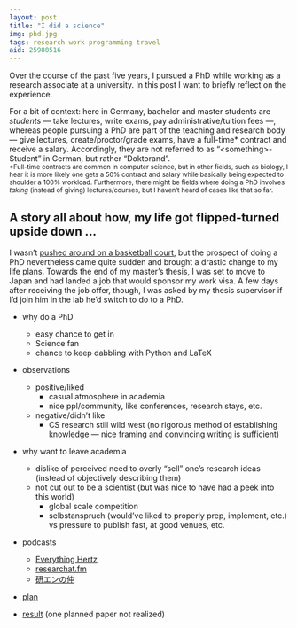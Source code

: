 ```yaml
---
layout: post
title: "I did a science"
img: phd.jpg
tags: research work programming travel
aid: 25980516
---
```


Over the course of the past five years, I pursued a PhD while working as a research associate at a university. In this post I want to briefly reflect on the experience.

For a bit of context: here in Germany, bachelor and master students are *students* — take lectures, write exams, pay administrative/tuition fees —, whereas people pursuing a PhD are part of the teaching and research body — give lectures, create/proctor/grade exams, have a full-time\* contract and receive a salary. Accordingly, they are not referred to as “&lt;something&gt;-Student” in German, but rather “Doktorand”.  
<small>\*Full-time contracts are common in computer science, but in other fields, such as biology, I hear it is more likely one gets a 50% contract and salary while basically being expected to shoulder a 100% workload. Furthermore, there might be fields where doing a PhD involves *taking* (instead of giving) lectures/courses, but I haven’t heard of cases like that so far.</small>

## A story all about how, my life got flipped-turned upside down ...


I wasn’t [pushed around on a basketball court](/assets/img/blog/phd_fresh_prince.gif), but the prospect of doing a PhD nevertheless came quite sudden and brought a drastic change to my life plans.
Towards the end of my master’s thesis, I was set to move to Japan and had landed a job that would sponsor my work visa. A few days after receiving the job offer, though, I was asked by my thesis supervisor if I’d join him in the lab he’d switch to do to a PhD.

* why do a PhD
    * easy chance to get in
    * Science fan
    * chance to keep dabbling with Python and LaTeX
* observations
    * positive/liked
        * casual atmosphere in academia
        * nice ppl/community, like conferences, research stays, etc.
    * negative/didn’t like
        * CS research still wild west (no rigorous method of establishing knowledge — nice framing and convincing writing is sufficient)
* why want to leave academia
    * dislike of perceived need to overly “sell” one’s research ideas (instead of objectively describing them)
    * not cut out to be a scientist (but was nice to have had a peek into this world)
        * global scale competition
        * selbstanspruch (would’ve liked to properly prep, implement, etc.) vs pressure to publish fast, at good venues, etc.

* podcasts
    * [Everything Hertz](https://everythinghertz.com/)
    * [researchat.fm](https://researchat.fm/)
    * [研エンの仲](https://anchor.fm/ken-en-no-naka)


* [plan](/assets/img/blog/phd_canvas_plan.png)
* [result](/assets/img/blog/phd_canvas_real.png) (one planned paper not realized)
